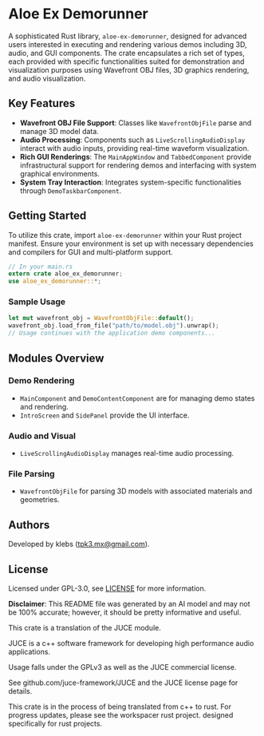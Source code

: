 # Aloe Ex Demorunner

A sophisticated Rust library, `aloe-ex-demorunner`, designed for advanced users interested in executing and rendering various demos including 3D, audio, and GUI components. The crate encapsulates a rich set of types, each provided with specific functionalities suited for demonstration and visualization purposes using Wavefront OBJ files, 3D graphics rendering, and audio visualization.

## Key Features
- **Wavefront OBJ File Support**: Classes like `WavefrontObjFile` parse and manage 3D model data.
- **Audio Processing**: Components such as `LiveScrollingAudioDisplay` interact with audio inputs, providing real-time waveform visualization.
- **Rich GUI Renderings**: The `MainAppWindow` and `TabbedComponent` provide infrastructural support for rendering demos and interfacing with system graphical environments.
- **System Tray Interaction**: Integrates system-specific functionalities through `DemoTaskbarComponent`.

## Getting Started
To utilize this crate, import `aloe-ex-demorunner` within your Rust project manifest. Ensure your environment is set up with necessary dependencies and compilers for GUI and multi-platform support.

```rust
// In your main.rs
extern crate aloe_ex_demorunner;
use aloe_ex_demorunner::*;
```

### Sample Usage

```rust
let mut wavefront_obj = WavefrontObjFile::default();
wavefront_obj.load_from_file("path/to/model.obj").unwrap();
// Usage continues with the application demo components...
```

## Modules Overview
### Demo Rendering
- `MainComponent` and `DemoContentComponent` are for managing demo states and rendering.
- `IntroScreen` and `SidePanel` provide the UI interface.

### Audio and Visual
- `LiveScrollingAudioDisplay` manages real-time audio processing.

### File Parsing
- `WavefrontObjFile` for parsing 3D models with associated materials and geometries.

## Authors
Developed by klebs (tpk3.mx@gmail.com).

## License
Licensed under GPL-3.0, see [LICENSE](https://www.gnu.org/licenses/gpl-3.0.en.html) for more information.

**Disclaimer**: This README file was generated by an AI model and may not be 100% accurate; however, it should be pretty informative and useful.

This crate is a translation of the JUCE module.

JUCE is a c++ software framework for developing high performance audio applications.

Usage falls under the GPLv3 as well as the JUCE commercial license.

See github.com/juce-framework/JUCE and the JUCE license page for details.

This crate is in the process of being translated from c++ to rust. For progress updates, please see the workspacer rust project. designed specifically for rust projects.
